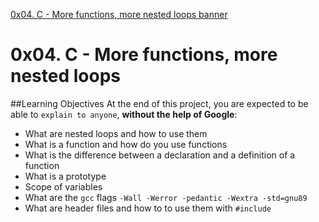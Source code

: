 [0x04. C - More functions, more nested loops banner](https://github.com/ronroeandassociates/assets/blob/master/images/0x04_c_more_functions_banner.png)

# 0x04. C - More functions, more nested loops

##Learning Objectives
At the end of this project, you are expected to be able to `explain to anyone`, **without the help of Google**:

- What are nested loops and how to use them
- What is a function and how do you use functions
- What is the difference between a declaration and a definition of a function
- What is a prototype
- Scope of variables
- What are the `gcc` flags `-Wall -Werror -pedantic -Wextra -std=gnu89`
- What are header files and how to to use them with `#include`
